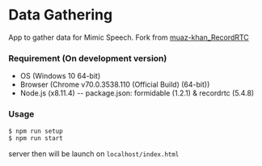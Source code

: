 # Data Gathering

App to gather data for Mimic Speech. Fork from [muaz-khan_RecordRTC](https://github.com/muaz-khan/RecordRTC/tree/master/RecordRTC-to-Nodejs)

### Requirement (On development version)

  - OS (Windows 10 64-bit)
  - Browser (Chrome v70.0.3538.110 (Official Build) (64-bit))
  - Node.js (x8.11.4)
  -- package.json: formidable (1.2.1) & recordrtc (5.4.8)

### Usage

```sh
$ npm run setup
$ npm run start
```

server then will be launch on `localhost/index.html`